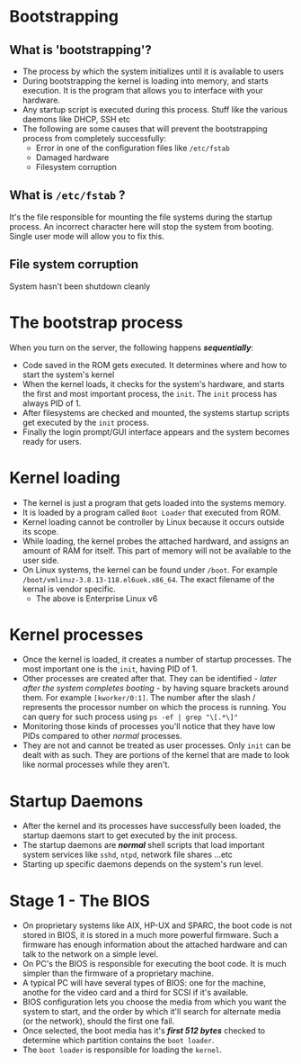 # Bootstrapping
## What is 'bootstrapping'?
* The process by which the system initializes until it is available to users
* During bootstrapping the kernel is loading into memory, and starts execution. It is the program that allows you to interface with your hardware.
* Any startup script is executed during this process. Stuff like the various daemons like DHCP, SSH etc
* The following are some causes that will prevent the bootstrapping process from completely successfully:
    * Error in one of the configuration files like ```/etc/fstab```
    * Damaged hardware
    * Filesystem corruption

## What is ```/etc/fstab``` ?
It's the file responsible for mounting the file systems during the startup process. An incorrect character here will stop the system from booting. Single user mode will allow you to fix this.

## File system corruption
System hasn't been shutdown cleanly

# The bootstrap process
When you turn on the server, the following happens **_sequentially_**:
* Code saved in the ROM gets executed. It determines where and how to start the system's kernel
* When the kernel loads, it checks for the system's hardware, and starts the first and most important process, the ```init```. The ```init``` process has always PID of 1.
* After filesystems are checked and mounted, the systems startup scripts get executed by the ```init``` process.
* Finally the login prompt/GUI interface appears and the system becomes ready for users.

# Kernel loading
* The kernel is just a program that gets loaded into the systems memory.
* It is loaded by a program called ```Boot Loader``` that executed from ROM.
* Kernel loading cannot be controller by Linux because it occurs outside its scope.
* While loading, the kernel probes the attached hardward, and assigns an amount of RAM for itself. This part of memory will not be available to the user side.
* On Linux systems, the kernel can be found under ```/boot```. For example ```/boot/vmlinuz-3.8.13-118.el6uek.x86_64```. The exact filename of the kernal is vendor specific.
    * The above is Enterprise Linux v6 

# Kernel processes
* Once the kernel is loaded, it creates a number of startup processes. The most important one is the ```init```, having PID of 1.
* Other processes are created after that. They can be identified _- later after the system completes booting -_ by having square brackets around them. For example ```[kworker/0:1]```. The number after the slash / represents the processor number on which the process is running. You can query for such process using ```ps -ef | grep "\[.*\]"```
* Monitoring those kinds of processes you'll notice that they have low PIDs compared to other _normal_ processes.
* They are not and cannot be treated as user processes. Only ```init``` can be dealt with as such. They are portions of the kernel that are made to look like normal processes while they aren't.

# Startup Daemons
* After the kernel and its processes have successfully been loaded, the startup daemons start to get executed by the init process.
* The startup daemons are _**normal**_ shell scripts that load important system services like ```sshd```, ```ntpd```, network file shares ...etc
* Starting up specific daemons depends on the system's run level.

# Stage 1 - The BIOS
* On proprietary systems like AIX, HP-UX and SPARC, the boot code is not stored in BIOS, it is stored in a much more powerful firmware. Such a firmware has enough information about the attached hardware and can talk to the network on a simple level.
* On PC's the BIOS is responsible for executing the boot code. It is much simpler than the firmware of a proprietary machine.
* A typical PC will have several types of BIOS: one for the machine, anothe for the video card and a third for SCSI if it's available.
* BIOS configuration lets you choose the media from which you want the system to start, and the order by which it'll search for alternate media (or the network), should the first one fail.
* Once selected, the boot media has it's _**first 512 bytes**_ checked to determine which partition contains the ```boot loader```.
* The ```boot loader``` is responsible for loading the ```kernel```.







